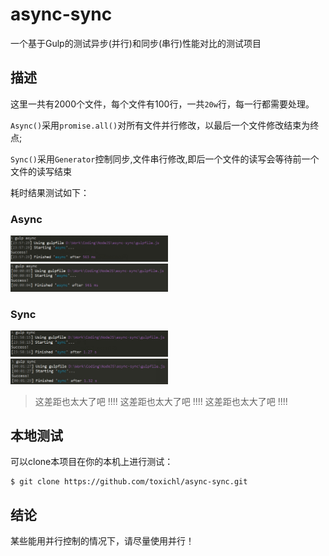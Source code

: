 # async-sync

一个基于Gulp的测试异步(并行)和同步(串行)性能对比的测试项目

## 描述

这里一共有2000个文件，每个文件有100行，一共`20w`行，每一行都需要处理。

`Async()`采用`promise.all()`对所有文件并行修改，以最后一个文件修改结束为终点;

`Sync()`采用`Generator`控制同步,文件串行修改,即后一个文件的读写会等待前一个文件的读写结束

耗时结果测试如下：



### Async

<img style="width: 50%" src="result/async-01.png" alt="">
<img style="width: 50%" src="result/async-02.png" alt="">


### Sync
<img style="width: 50%" src="result/sync-01.png" alt="">
<img style="width: 50%" src="result/sync-02.png" alt="">

> 这差距也太大了吧 !!!!
> 这差距也太大了吧 !!!!
> 这差距也太大了吧 !!!!


## 本地测试

可以clone本项目在你的本机上进行测试：

```
$ git clone https://github.com/toxichl/async-sync.git
```




## 结论

某些能用并行控制的情况下，请尽量使用并行！





